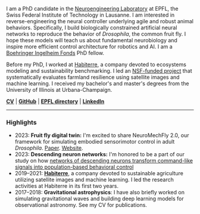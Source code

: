 I am a PhD candidate in the [Neuroengineering Laboratory](https://www.epfl.ch/labs/ramdya-lab/) at EPFL, the Swiss Federal Institute of Technology in Lausanne. I am interested in reverse-engineering the neural controller underlying agile and robust animal behaviors. Specifically, I build biologically constrained artificial neural networks to reproduce the behavior of _Drosophila_, the common fruit fly. I hope these models will teach us about fundamental neurobiology and inspire more efficient control architecture for robotics and AI. I am a [Boehringer Ingelheim Fonds](https://www.bifonds.de/) PhD fellow.

Before my PhD, I worked at [Habiterre](https://www.habiterre.com/), a company devoted to ecosystems modeling and sustainability benchmarking. I led an [NSF-funded project](https://www.nsf.gov/awardsearch/showAward?AWD_ID=2026071) that systematically evaluates farmland resilience using satellite images and machine learning. I received my bachelor's and master's degrees from the University of Illinois at Urbana-Champaign.

**[CV](/cv.html)** \| **[GitHub](https://github.com/sibocw)** \| **[EPFL directory](https://people.epfl.ch/sibo.wang?lang=en)** \| **[LinkedIn](https://www.linkedin.com/in/sibo-wang-chen/)**

---

### Highlights
- 2023: **Fruit fly digital twin:** I'm excited to share NeuroMechFly 2.0, our framework for simulating embodied sensorimotor control in adult _Drosophila_. [Paper](https://www.biorxiv.org/content/10.1101/2023.09.18.556649). [Website](https://neuromechfly.org/).
- 2023: **Descending neuron networks:** I'm honored to be a part of our study on how [networks of descending neurons transform command-like signals into population-based behavioral control](https://www.biorxiv.org/content/10.1101/2023.09.11.557103)
- 2019–2021: **[Habiterre](https://www.habiterre.com/)**, a company devoted to sustainable agriculture utilizing satellite images and machine learning. I led the research activities at Habiterre in its first two years.
- 2017–2018: **Gravitational astrophysics**: I have also briefly worked on simulating gravitational waves and building deep learning models for observational astronomy. See my CV for publications.
